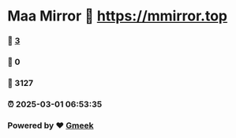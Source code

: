 # Maa Mirror :link: https://mmirror.top 
### :page_facing_up: [3](https://mmirror.top/tag.html) 
### :speech_balloon: 0 
### :hibiscus: 3127 
### :alarm_clock: 2025-03-01 06:53:35 
### Powered by :heart: [Gmeek](https://github.com/Meekdai/Gmeek)
